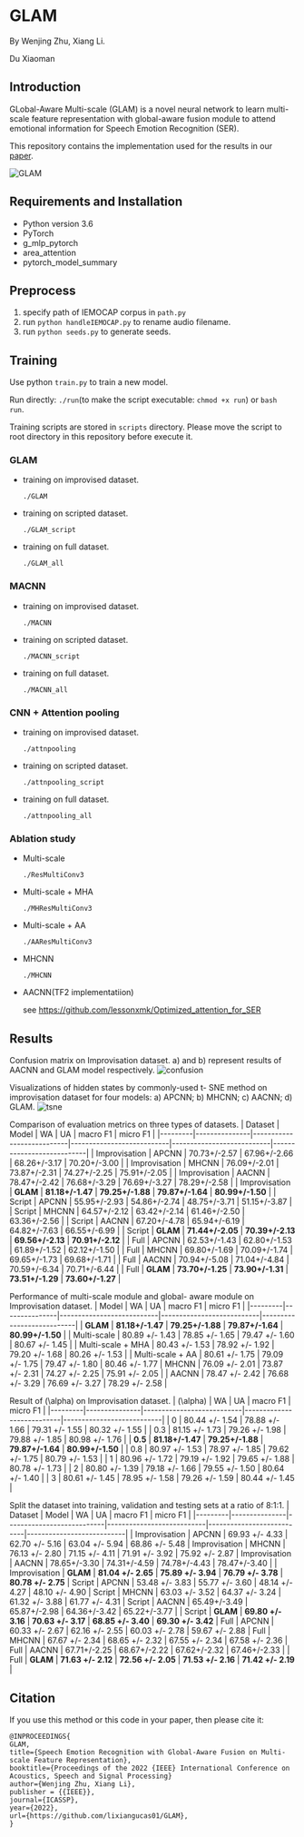# GLAM
By Wenjing Zhu, Xiang Li. 

Du Xiaoman

## Introduction
GLobal-Aware Multi-scale (GLAM) is a novel neural network to learn multi-scale feature representation with global-aware fusion module to attend emotional information for Speech Emotion Recognition (SER).

This repository contains the implementation used for the results in our [paper](https://arxiv.org/abs/2022).

![GLAM](results/GLAM.png)

## Requirements and Installation
* Python version 3.6
* PyTorch 
* g_mlp_pytorch
* area_attention
* pytorch_model_summary

## Preprocess
1. specify path of IEMOCAP corpus in `path.py`
2. run `python handleIEMOCAP.py` to rename audio filename. 
3. run `python seeds.py` to generate seeds. 

## Training
Use python `train.py` to train a new model.

Run directly: `./run`(to make the script executable: `chmod +x run`) or `bash run`.
 
Training scripts are stored in `scripts` directory. Please move the script to root directory in this repository before execute it. 

### GLAM
- training on improvised dataset. 
    
    `./GLAM`

- training on scripted dataset. 
    
    `./GLAM_script`

- training on full dataset. 
    
    `./GLAM_all`

### MACNN
- training on improvised dataset. 
    
    `./MACNN`

- training on scripted dataset. 
    
    `./MACNN_script`

- training on full dataset. 
    
    `./MACNN_all`

### CNN + Attention pooling
- training on improvised dataset. 
    
    `./attnpooling`

- training on scripted dataset. 
    
    `./attnpooling_script`

- training on full dataset. 
    
    `./attnpooling_all`

### Ablation study
- Multi-scale
    
    `./ResMultiConv3`

- Multi-scale + MHA
    
    `./MHResMultiConv3`

- Multi-scale + AA
    
    `./AAResMultiConv3`

- MHCNN 

    `./MHCNN`

- AACNN(TF2 implementatiion) 

    see https://github.com/lessonxmk/Optimized_attention_for_SER

## Results
Confusion matrix on Improvisation dataset. a) and b) represent results of AACNN and GLAM model respectively.
![confusion](results/confusion.png)

Visualizations of hidden states by commonly-used t- SNE method on improvisation dataset for four models: a) APCNN; b) MHCNN; c) AACNN; d) GLAM.
![tsne](results/tsne.png)

Comparison of evaluation metrics on three types of datasets.
| Dataset | Model         | WA                        | UA                        | macro F1                  | micro F1                  |
|---------|---------------|---------------------------|---------------------------|---------------------------|---------------------------|
| Improvisation        | APCNN         | 70.73+/-2.57          | 67.96+/-2.66          | 68.26+/-3.17          | 70.20+/-3.00          |
| Improvisation        | MHCNN         | 76.09+/-2.01          | 73.87+/-2.31          | 74.27+/-2.25          | 75.91+/-2.05          |
| Improvisation        | AACNN         | 78.47+/-2.42          | 76.68+/-3.29          | 76.69+/-3.27          | 78.29+/-2.58          |
| Improvisation        | **GLAM** | **81.18+/-1.47** | **79.25+/-1.88** | **79.87+/-1.64** | **80.99+/-1.50** |
| Script        | APCNN         | 55.95+/-2.93          | 54.86+/-2.74          | 48.75+/-3.71          | 51.15+/-3.87          |
| Script        | MHCNN         | 64.57+/-2.12          | 63.42+/-2.14          | 61.46+/-2.50          | 63.36+/-2.56          |
| Script        | AACNN         | 67.20+/-4.78          | 65.94+/-6.19          | 64.82+/-7.63          | 66.55+/-6.99          |
| Script        | **GLAM** | **71.44+/-2.05** | **70.39+/-2.13** | **69.56+/-2.13** | **70.91+/-2.12** |
| Full        | APCNN         | 62.53+/-1.43          | 62.80+/-1.53          | 61.89+/-1.52          | 62.12+/-1.50          |
| Full        | MHCNN         | 69.80+/-1.69          | 70.09+/-1.74          | 69.65+/-1.73          | 69.68+/-1.71          |
| Full        | AACNN         | 70.94+/-5.08          | 71.04+/-4.84          | 70.59+/-6.34          | 70.71+/-6.44          |
| Full        | **GLAM** | **73.70+/-1.25** | **73.90+/-1.31** | **73.51+/-1.29** | **73.60+/-1.27** |

Performance of multi-scale module and global- aware module on Improvisation dataset.
| Model         | WA                        | UA                        | macro F1                  | micro F1                  |
|---------|---------------|---------------------------|---------------------------|---------------------------|
| **GLAM**         | **81.18+/-1.47**          | **79.25+/-1.88**          | **79.87+/-1.64**          | **80.99+/-1.50**          |
| Multi-scale | 80.89 +/- 1.43 | 78.85 +/- 1.65 | 79.47 +/- 1.60 | 80.67 +/- 1.45 |
| Multi-scale + MHA | 80.43 +/- 1.53 | 78.92 +/- 1.92 | 79.20 +/- 1.68 | 80.26 +/- 1.53 |
| Multi-scale + AA | 80.61 +/- 1.75 | 79.09 +/- 1.75 | 79.47 +/- 1.80 | 80.46 +/- 1.77
| MHCNN | 76.09 +/- 2.01 | 73.87 +/- 2.31 | 74.27 +/- 2.25 | 75.91 +/- 2.05 |
| AACNN | 78.47 +/- 2.42 | 76.68 +/- 3.29 | 76.69 +/- 3.27 | 78.29 +/- 2.58 |

Result of \(\alpha\) on Improvisation dataset.
| \(\alpha\)         | WA                        | UA                        | macro F1                  | micro F1                  |
|---------|---------------|---------------------------|---------------------------|---------------------------|
| 0 | 80.44 +/- 1.54 | 78.88 +/- 1.66 | 79.31 +/- 1.55 | 80.32 +/- 1.55 |
| 0.3 | 81.15 +/- 1.73 | 79.26 +/- 1.98 | 79.88 +/- 1.85 | 80.98 +/- 1.76 |
| **0.5**         | **81.18+/-1.47**          | **79.25+/-1.88**          | **79.87+/-1.64**          | **80.99+/-1.50**          |
| 0.8 | 80.97 +/- 1.53 | 78.97 +/- 1.85 | 79.62 +/- 1.75 | 80.79 +/- 1.53 |
| 1 | 80.96 +/- 1.72 | 79.19 +/- 1.92 | 79.65 +/- 1.88 | 80.78 +/- 1.73 |
| 2 | 80.80 +/- 1.39 | 79.18 +/- 1.66 | 79.55 +/- 1.50 | 80.64 +/- 1.40 |
| 3 | 80.61 +/- 1.45 | 78.95 +/- 1.58 | 79.26 +/- 1.59 | 80.44 +/- 1.45 |

Split the dataset into training, validation and testing sets at a ratio of 8:1:1. 
| Dataset | Model         | WA                        | UA                        | macro F1                  | micro F1                  |
|---------|---------------|---------------------------|---------------------------|---------------------------|---------------------------|
| Improvisation        | APCNN         | 69.93 +/- 4.33 | 62.70 +/- 5.16 | 63.04 +/- 5.94 | 68.86 +/- 5.48
| Improvisation        | MHCNN         | 76.13 +/- 2.80 | 71.15 +/- 4.11 | 71.91 +/- 3.92 | 75.92 +/- 2.87
| Improvisation        | AACNN | 78.65+/-3.30 | 74.31+/-4.59 | 74.78+/-4.43 | 78.47+/-3.40        | 
| Improvisation        | **GLAM** | **81.04 +/- 2.65** | **75.89 +/- 3.94** | **76.79 +/- 3.78** | **80.78 +/- 2.75** 
| Script        | APCNN         | 53.48 +/- 3.83 | 55.77 +/- 3.60 | 48.14 +/- 4.27 | 48.10 +/- 4.90
| Script        | MHCNN         | 63.03 +/- 3.52 | 64.37 +/- 3.24 | 61.32 +/- 3.88 | 61.77 +/- 4.31
| Script        | AACNN | 65.49+/-3.49 | 65.87+/-2.98 | 64.36+/-3.42 | 65.22+/-3.77       | 
| Script        | **GLAM** | **69.80 +/- 3.16** | **70.63 +/- 3.17** | **68.85 +/- 3.40** | **69.30 +/- 3.42**
| Full        | APCNN         | 60.33 +/- 2.67 | 62.16 +/- 2.55 | 60.03 +/- 2.78 | 59.67 +/- 2.88
| Full        | MHCNN         | 67.67 +/- 2.34 | 68.65 +/- 2.32 | 67.55 +/- 2.34 | 67.58 +/- 2.36
| Full        | AACNN | 67.71+/-2.25 | 68.67+/-2.22 | 67.62+/-2.32 | 67.46+/-2.33        | 
| Full        | **GLAM** | **71.63 +/- 2.12** | **72.56 +/- 2.05** | **71.53 +/- 2.16** | **71.42 +/- 2.19** |




## Citation

If you use this method or this code in your paper, then please cite it:

```
@INPROCEEDINGS{
GLAM,
title={Speech Emotion Recognition with Global-Aware Fusion on Multi-scale Feature Representation},
booktitle={Proceedings of the 2022 {IEEE} International Conference on Acoustics, Speech and Signal Processing}
author={Wenjing Zhu, Xiang Li},
publisher = {{IEEE}},
journal={ICASSP},
year={2022},
url={https://github.com/lixiangucas01/GLAM},
}
```